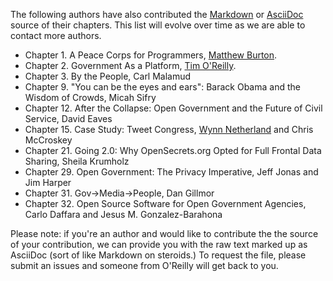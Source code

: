 The following authors have also contributed the [Markdown](http://daringfireball.net/projects/markdown/) or  [AsciiDoc](http://www.methods.co.nz/asciidoc/) source of their chapters.  This list will evolve over time as we are able to contact more authors.

* Chapter  1.  A Peace Corps for Programmers, [Matthew Burton](http://matthewburton.org/).
* Chapter  2.  Government As a Platform, [Tim O'Reilly](https://twitter.com/timoreilly).
* Chapter  3.  By the People, Carl Malamud
* Chapter  9.  "You can be the eyes and ears": Barack Obama and the Wisdom of Crowds, Micah Sifry
* Chapter 12.  After the Collapse: Open Government and the Future of Civil Service, David Eaves
* Chapter 15.  Case Study: Tweet Congress, [Wynn Netherland](http://wynnnetherland.com) and Chris McCroskey
* Chapter 21.  Going 2.0: Why OpenSecrets.org Opted for Full Frontal Data Sharing, Sheila Krumholz
* Chapter 29.  Open Government: The Privacy Imperative, Jeff Jonas and Jim Harper
* Chapter 31.  Gov→Media→People, Dan Gillmor
* Chapter 32.  Open Source Software for Open Government Agencies, Carlo Daffara and Jesus M. Gonzalez-Barahona

Please note: if you're an author and would like to contribute the the source of your contribution, we can provide you with the raw text marked up as AsciiDoc (sort of like Markdown on steroids.)  To request the file, please submit an issues and someone from O'Reilly will get back to you.
